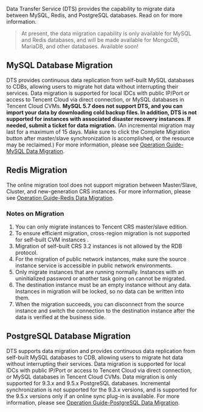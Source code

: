 Data Transfer Service (DTS) provides the capability to migrate data between MySQL, Redis, and PostgreSQL databases. Read on for more information.
>At present, the data migration capability is only available for MySQL and Redis databases, and will be made available for MongoDB, MariaDB, and other databases. Available soon!

##  MySQL Database Migration
DTS provides continuous data replication from self-built MySQL databases to CDBs, allowing users to migrate hot data without interrupting their services. Data migration is supported for local IDCs with public IP/Port or access to Tencent Cloud via direct connection, or MySQL databases in Tencent Cloud CVMs. **MySQL 5.7 does not support DTS, and you can import your data by downloading cold backup files. In addition, DTS is not supported for instances with associated disaster recovery instances. If needed, submit a ticket for data migration.** (An incremental migration may last for a maximum of 15 days. Make sure to click the Complete Migration button after master/slave synchronization is accomplished, or the resource may be reclaimed.)
For more information, please see [Operation Guide-MySQL Data Migration](/document/product/571/13728).

## Redis Migration
The online migration tool does not support migration between Master/Slave, Cluster, and new-generation CRS instances.
For more information, please see [Operation Guide-Redis Data Migration](/document/product/571/13748).
### Notes on Migration
1. You can only migrate instances to Tencent CRS master/slave edition.
2. To ensure efficient migration, cross-region migration is not supported for self-built CVM instances .
3. Migration of self-built CRS 3.2 instances is not allowed by the RDB protocol.
4. For the migration of public network instances, make sure the source instance service is accessible in public network environments.
5. Only migrate instances that are running normally. Instances with an uninitialized password or another task going on cannot be migrated.
6. The destination instance must be an empty instance without any data. Instances in migration will be locked, so no data can be written into them.
7. When the migration succeeds, you can disconnect from the source instance and switch the connection to the destination instance after the data is verified at the business side.

## PostgreSQL Database Migration
DTS supports data migration and provides continuous data replication from self-built MySQL databases to CDB, allowing users to migrate hot data without interrupting their services. Data migration is supported for local IDCs with public IP/Port or access to Tencent Cloud via direct connection, or MySQL databases in Tencent Cloud CVMs. Data migration is only supported for 9.3.x and 9.5.x PostgreSQL databases. Incremental synchronization is not supported for the 9.3.x versions, and is supported for the 9.5.x versions only if an online sync plug-in is available.
For more information, please see [Operation Guide-PostgreSQL Data Migration](/document/product/571/16309).
 
 


